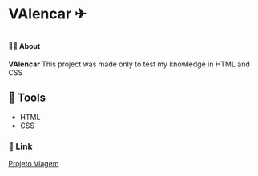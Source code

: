 <h1>VAlencar ✈<h1>


#### 📕📖 About

**VAlencar** This project was made only to test my knowledge in HTML and CSS

## 🔨 Tools
- HTML
- CSS

### :link: Link
<a href="https://alencar-bianca.github.io/viagem/"> Projeto Viagem
